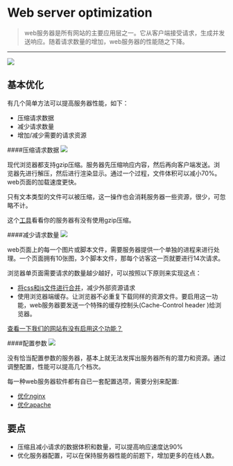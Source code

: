 Web server optimization
=======================

>web服务器是所有网站的主要应用层之一。它从客户端接受请求，生成并发送响应。随着请求数量的增加，web服务器的性能随之下降。

-------------
![](https://i.onthe.io/smngoz12tmm0s7uv8.2d6f671f.jpg)


基本优化
--------
有几个简单方法可以提高服务器性能，如下：

- 压缩请求数据
- 减少请求数量
- 增加/减少需要的请求资源

####压缩请求数据
![](https://i.onthe.io/smngoz75prvkp1ofn.ab7d2b98.jpg)

现代浏览器都支持gzip压缩。服务器先压缩响应内容，然后再向客户端发送。浏览器先进行解压，然后进行渲染显示。通过一个过程，文件体积可以减小70%。web页面的加载速度更快。

只有文本类型的文件可以被压缩，这一操作也会消耗服务器一些资源，很少，可忽略不计。

这个[工具](http://highloadtools.com/gzip "是否启用gzip压缩")看看你的服务器有没有使用gzip压缩。

####减少请求数量
![](https://i.onthe.io/smngozq7fbj14cjrg.8ffc1c6e.jpg)

web页面上的每一个图片或脚本文件，需要服务器提供一个单独的进程来进行处理。一个页面拥有10张图，3个脚本文件，那每个访客这一页就要进行14次请求。

浏览器单页面需要请求的数量越少越好，可以按照以下原则来实现这点：

-	[将css和js文件进行合并](http://thehighload.com/post/Minify+your+js%2Fcss%2Fhtml)，减少外部资源请求
-	使用浏览器端缓存。让浏览器不必重复下载同样的资源文件。要启用这一功能，web服务器要发送一个特殊的缓存控制头(Cache-Control header )给浏览器。

[查看一下我们的网站有没有启用这个功能？	](http://highloadtools.com/cachecontrol)

####配置参数
![](https://i.onthe.io/smngoz16l4jdk7uti.0a240ae4.jpg)

没有恰当配置参数的服务器，基本上就无法发挥出服务器所有的潜力和资源。通过调整配置，性能可以提高几个档次。

每一种web服务器软件都有自已一套配置选项，需要分别来配置:

-	[优化nginx](http://thehighload.com/post/Optimizing+Nginx+configuration)
-	[优化apache](http://thehighload.com/post/Apache+server+tuning/)


要点
----
-	压缩且减小请求的数据体积和数量，可以提高响应速度达90%
-	优化服务器配置，可以在保持服务器性能的前题下，增加更多的在线人数。

